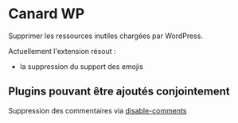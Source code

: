 # Canard WP

Supprimer les ressources inutiles chargées par WordPress.

Actuellement l'extension résout :

- la suppression du support des emojis

## Plugins pouvant être ajoutés conjointement

Suppression des commentaires via [disable-comments](https://wordpress.org/plugins/disable-comments/)
